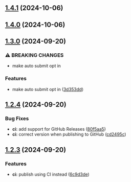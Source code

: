 

## [1.4.1](https://github.com/nerd-coder/svelte-zod-form/compare/v1.4.0...v1.4.1) (2024-10-06)

## [1.4.0](https://github.com/nerd-coder/svelte-zod-form/compare/v1.3.0...v1.4.0) (2024-10-06)

## [1.3.0](https://github.com/nerd-coder/svelte-zod-form/compare/1.2.4...1.3.0) (2024-09-20)


### ⚠ BREAKING CHANGES

* make auto submit opt in

### Features

* make auto submit opt in ([3d353dd](https://github.com/nerd-coder/svelte-zod-form/commit/3d353dd7e1f42da620a3639b7961072343d5233a))

## [1.2.4](https://github.com/nerd-coder/svelte-zod-form/compare/1.2.3...1.2.4) (2024-09-20)


### Bug Fixes

* **ci:** add support for GitHub Releases ([80f5aa5](https://github.com/nerd-coder/svelte-zod-form/commit/80f5aa5b5bff77a657cd7f1f6b9da47e0493913c))
* **ci:** correct version when publishing to GitHub ([cd2495c](https://github.com/nerd-coder/svelte-zod-form/commit/cd2495ca0a6f05faec0d65647f4cd8e3b385e54d))

## [1.2.3](https://github.com/nerd-coder/svelte-zod-form/compare/1.2.2...1.2.3) (2024-09-20)


### Features

* **ci:** publish using CI instead ([6c9d3de](https://github.com/nerd-coder/svelte-zod-form/commit/6c9d3de26245258dcbcc43da437d49a6ee8d135e))
